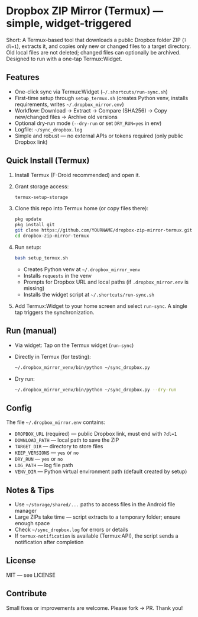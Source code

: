 # Dropbox ZIP Mirror (Termux) — simple, widget-triggered

Short: A Termux-based tool that downloads a public Dropbox folder ZIP (`?dl=1`), extracts it, and copies only new or changed files to a target directory. Old local files are not deleted; changed files can optionally be archived. Designed to run with a one-tap Termux:Widget.

## Features

- One-click sync via Termux:Widget (`~/.shortcuts/run-sync.sh`)
- First-time setup through `setup_termux.sh` (creates Python venv, installs requirements, writes `~/.dropbox_mirror.env`)
- Workflow: Download → Extract → Compare (SHA256) → Copy new/changed files → Archive old versions
- Optional dry-run mode (`--dry-run` or set `DRY_RUN=yes` in env)
- Logfile: `~/sync_dropbox.log`
- Simple and robust — no external APIs or tokens required (only public Dropbox link)

## Quick Install (Termux)

1. Install Termux (F-Droid recommended) and open it.

2. Grant storage access:

   ```bash
   termux-setup-storage
    ```

3. Clone this repo into Termux home (or copy files there):

   ```bash
   pkg update
   pkg install git
   git clone https://github.com/YOURNAME/dropbox-zip-mirror-termux.git
   cd dropbox-zip-mirror-termux
   ```

4. Run setup:

   ```bash
   bash setup_termux.sh
   ```

   - Creates Python venv at `~/.dropbox_mirror_venv`
   - Installs `requests` in the venv
   - Prompts for Dropbox URL and local paths (if `.dropbox_mirror.env` is missing)
   - Installs the widget script at `~/.shortcuts/run-sync.sh`

5. Add Termux:Widget to your home screen and select `run-sync`. A single tap triggers the synchronization.

## Run (manual)

- Via widget: Tap on the Termux widget (`run-sync`)

- Directly in Termux (for testing):

  ```bash
  ~/.dropbox_mirror_venv/bin/python ~/sync_dropbox.py
  ```

- Dry run:

  ```bash
  ~/.dropbox_mirror_venv/bin/python ~/sync_dropbox.py --dry-run
  ```

## Config

The file `~/.dropbox_mirror.env` contains:

- `DROPBOX_URL` (required) — public Dropbox link, must end with `?dl=1`
- `DOWNLOAD_PATH` — local path to save the ZIP
- `TARGET_DIR` — directory to store files
- `KEEP_VERSIONS` — `yes` or `no`
- `DRY_RUN` — `yes` or `no`
- `LOG_PATH` — log file path
- `VENV_DIR` — Python virtual environment path (default created by setup)

## Notes & Tips

- Use `~/storage/shared/...` paths to access files in the Android file manager
- Large ZIPs take time — script extracts to a temporary folder; ensure enough space
- Check `~/sync_dropbox.log` for errors or details
- If `termux-notification` is available (Termux:API), the script sends a notification after completion

## License

MIT — see LICENSE

## Contribute

Small fixes or improvements are welcome. Please fork → PR. Thank you!
